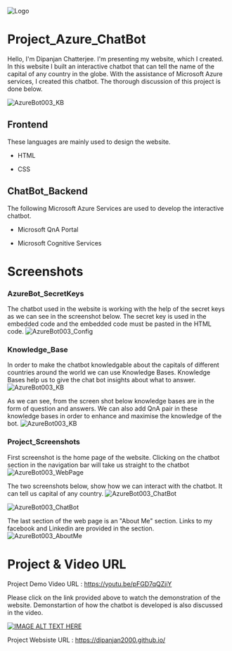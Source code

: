 
![Logo](https://github.com/Dipanjan2000/Dipanjan2000.github.io/blob/master/ScreenShots/LOGO.png?raw=true)

# Project_Azure_ChatBot
Hello, I'm Dipanjan Chatterjee. I'm presenting my website, which I created. In this website I built an interactive chatbot that can tell the name of the capital of any country in the globe. With the assistance of Microsoft Azure services, I created this chatbot. The thorough discussion of this project is done below.

![AzureBot003_KB](https://github.com/Dipanjan2000/Dipanjan2000.github.io/blob/master/AzureBot_Video_gif.gif?raw=true)
## Frontend
These languages are mainly used to design the website.

- HTML

- CSS

## ChatBot_Backend
The following Microsoft Azure Services are used to develop the interactive chatbot.

- Microsoft QnA Portal

- Microsoft Cognitive Services


# Screenshots
### AzureBot_SecretKeys
The chatbot used in the website is working with the help of the secret keys as we can see in the screenshot below. The secret key is used in the embedded code and the embedded code must be pasted in the HTML code.
![AzureBot003_Config](https://github.com/Dipanjan2000/Dipanjan2000.github.io/blob/master/ScreenShots/AzureBot_Config.jpg?raw=true)

### Knowledge_Base
In order to make the chatbot knowledgable about the capitals of different countries around the world we can use Knowledge Bases. Knowledge Bases help us to give the chat bot insights about what to answer.
![AzureBot003_KB](https://github.com/Dipanjan2000/Dipanjan2000.github.io/blob/master/ScreenShots/KnowledgeBase.jpg?raw=true)

As we can see, from the screen shot below knowledge bases are in the form of question and answers. We can also add QnA pair in these knowledge bases in order to enhance and maximise the knowledge of the bot.
![AzureBot003_KB](https://github.com/Dipanjan2000/Dipanjan2000.github.io/blob/master/ScreenShots/KB_Config.jpg?raw=true)

### Project_Screenshots
First screenshot is the home page of the website. Clicking on the chatbot section in the navigation bar will take us straight to the chatbot
![AzureBot003_WebPage](https://github.com/Dipanjan2000/Dipanjan2000.github.io/blob/master/ScreenShots/SS1.png?raw=true)

The two screenshots below, show how we can interact with the chatbot. It can tell us capital of any country.
![AzureBot003_ChatBot](https://github.com/Dipanjan2000/Dipanjan2000.github.io/blob/master/ScreenShots/SS4.png?raw=true)

![AzureBot003_ChatBot](https://github.com/Dipanjan2000/Dipanjan2000.github.io/blob/master/ScreenShots/SS2.png?raw=true)

The last section of the web page is an "About Me" section. Links to my facebook and Linkedin are provided in the section.
![AzureBot003_AboutMe](https://github.com/Dipanjan2000/Dipanjan2000.github.io/blob/master/ScreenShots/SS3.png?raw=true) 
# Project & Video URL

Project Demo Video URL : https://youtu.be/pFGD7qQZjiY

Please click on the link provided above to watch the demonstration of the website. Demonstartion of how the chatbot is developed is also discussed in the video.

[![IMAGE ALT TEXT HERE](https://img.youtube.com/vi/pFGD7qQZjiY/0.jpg)](https://www.youtube.com/watch?v=pFGD7qQZjiY)

Project Websiste URL : https://dipanjan2000.github.io/

